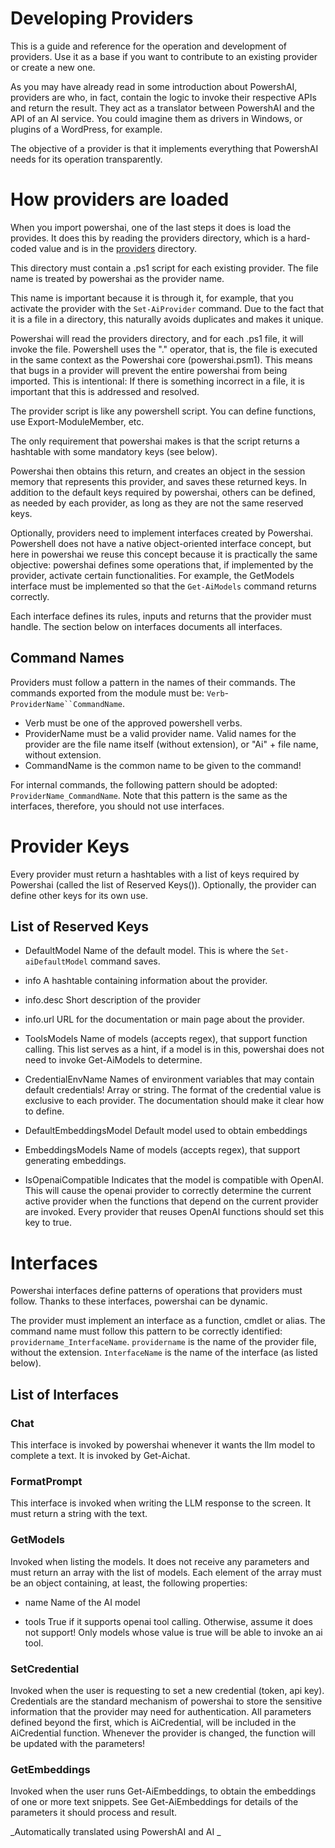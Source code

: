 ﻿# Developing Providers

This is a guide and reference for the operation and development of providers.
Use it as a base if you want to contribute to an existing provider or create a new one.

As you may have already read in some introduction about PowershAI, providers are who, in fact, contain the logic to invoke their respective APIs and return the result.
They act as a translator between PowershAI and the API of an AI service.
You could imagine them as drivers in Windows, or plugins of a WordPress, for example.

The objective of a provider is that it implements everything that PowershAI needs for its operation transparently.

# How providers are loaded

When you import powershai, one of the last steps it does is load the provides.
It does this by reading the providers directory, which is a hard-coded value and is in the [providers](/powershai/providers) directory.

This directory must contain a .ps1 script for each existing provider.
The file name is treated by powershai as the provider name.

This name is important because it is through it, for example, that you activate the provider with the `Set-AiProvider` command.
Due to the fact that it is a file in a directory, this naturally avoids duplicates and makes it unique.

Powershai will read the providers directory, and for each .ps1 file, it will invoke the file.
Powershell uses the "." operator, that is, the file is executed in the same context as the Powershai core (powershai.psm1).
This means that bugs in a provider will prevent the entire powershai from being imported.
This is intentional: If there is something incorrect in a file, it is important that this is addressed and resolved.

The provider script is like any powershell script.
You can define functions, use Export-ModuleMember, etc.

The only requirement that powershai makes is that the script returns a hashtable with some mandatory keys (see below).

Powershai then obtains this return, and creates an object in the session memory that represents this provider, and saves these returned keys.
In addition to the default keys required by powershai, others can be defined, as needed by each provider, as long as they are not the same reserved keys.

Optionally, providers need to implement interfaces created by Powershai.
Powershell does not have a native object-oriented interface concept, but here in powershai we reuse this concept because it is practically the same objective: powershai defines some operations that, if implemented by the provider, activate certain functionalities. For example, the GetModels interface must be implemented so that the `Get-AiModels` command returns correctly.

Each interface defines its rules, inputs and returns that the provider must handle. The section below on interfaces documents all interfaces.

## Command Names

Providers must follow a pattern in the names of their commands.
The commands exported from the module must be: `Verb`-`ProviderName``CommandName`.
* Verb must be one of the approved powershell verbs.
* ProviderName must be a valid provider name.
Valid names for the provider are the file name itself (without extension), or "Ai" + file name, without extension.
* CommandName is the common name to be given to the command!

For internal commands, the following pattern should be adopted: `ProviderName_CommandName`.
Note that this pattern is the same as the interfaces, therefore, you should not use interfaces.



# Provider Keys

Every provider must return a hashtables with a list of keys required by Powershai (called the list of Reserved Keys()).
Optionally, the provider can define other keys for its own use.

## List of Reserved Keys

* DefaultModel
Name of the default model. This is where the `Set-aiDefaultModel` command saves.

* info
A hashtable containing information about the provider.

* info.desc
Short description of the provider

* info.url
URL for the documentation or main page about the provider.

* ToolsModels
Name of models (accepts regex), that support function calling.
This list serves as a hint, if a model is in this, powershai does not need to invoke Get-AiModels to determine.

* CredentialEnvName
Names of environment variables that may contain default credentials!
Array or string.
The format of the credential value is exclusive to each provider. The documentation should make it clear how to define.

* DefaultEmbeddingsModel
Default model used to obtain embeddings

* EmbeddingsModels
Name of models (accepts regex), that support generating embeddings.

* IsOpenaiCompatible
Indicates that the model is compatible with OpenAI. This will cause the openai provider to correctly determine the current active provider when the functions that depend on the current provider are invoked. Every provider that reuses OpenAI functions should set this key to true.


# Interfaces

Powershai interfaces define patterns of operations that providers must follow.
Thanks to these interfaces, powershai can be dynamic.

The provider must implement an interface as a function, cmdlet or alias.
The command name must follow this pattern to be correctly identified: `providername_InterfaceName`.
`providername` is the name of the provider file, without the extension.
`InterfaceName` is the name of the interface (as listed below).


## List of Interfaces

### Chat
This interface is invoked by powershai whenever it wants the llm model to complete a text.
It is invoked by Get-Aichat.

### FormatPrompt
This interface is invoked when writing the LLM response to the screen.
It must return a string with the text.

### GetModels
Invoked when listing the models.
It does not receive any parameters and must return an array with the list of models.
Each element of the array must be an object containing, at least, the following properties:

- name
Name of the AI model

- tools
True if it supports openai tool calling.
Otherwise, assume it does not support!
Only models whose value is true will be able to invoke an ai tool.

### SetCredential
Invoked when the user is requesting to set a new credential (token, api key).
Credentials are the standard mechanism of powershai to store the sensitive information that the provider may need for authentication.
All parameters defined beyond the first, which is AiCredential, will be included in the AiCredential function.
Whenever the provider is changed, the function will be updated with the parameters!


### GetEmbeddings
Invoked when the user runs Get-AiEmbeddings, to obtain the embeddings of one or more text snippets.
See Get-AiEmbeddings for details of the parameters it should process and result.


<!--PowershaiAiDocBlockStart-->
_Automatically translated using PowershAI and AI
_
<!--PowershaiAiDocBlockEnd-->
